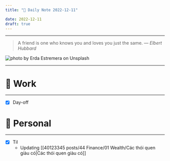 ```yaml
---
title: "🌱 Daily Note 2022-12-11"

date: 2022-12-11
draft: true
---
```



---

> A friend is one who knows you and loves you just the same.
> — <cite>Elbert Hubbard</cite>

![photo by Erda Estremera on Unsplash](https://images.unsplash.com/photo-1534711051555-054870a0e8f2?crop=entropy&cs=tinysrgb&fm=jpg&ixid=MnwzNjM5Nzd8MHwxfHJhbmRvbXx8fHx8fHx8fDE2NzA3NDc4NzA&ixlib=rb-4.0.3&q=80&w=500&h=500)

---


# 💼 Work
---
- [x] Day-off


# 🌱 Personal
---
- [x] Til
	-  Updating [[40123345 posts/44 Finance/01 Wealth/Các thói quen giàu có|Các thói quen giàu có]] 
